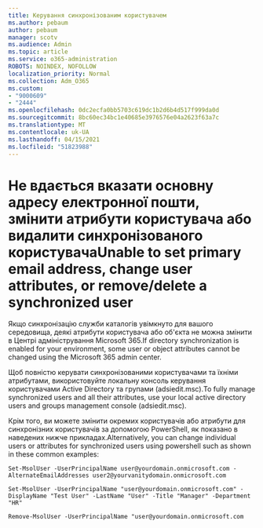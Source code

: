 ```yaml
---
title: Керування синхронізованим користувачем
ms.author: pebaum
author: pebaum
manager: scotv
ms.audience: Admin
ms.topic: article
ms.service: o365-administration
ROBOTS: NOINDEX, NOFOLLOW
localization_priority: Normal
ms.collection: Adm_O365
ms.custom:
- "9000609"
- "2444"
ms.openlocfilehash: 0dc2ecfa0bb5703c619dc1b2d6b4d517f999da0d
ms.sourcegitcommit: 8bc60ec34bc1e40685e3976576e04a2623f63a7c
ms.translationtype: MT
ms.contentlocale: uk-UA
ms.lasthandoff: 04/15/2021
ms.locfileid: "51823988"
---
```

# <a name="unable-to-set-primary-email-address-change-user-attributes-or-removedelete-a-synchronized-user"></a><span data-ttu-id="adf4a-102">Не вдається вказати основну адресу електронної пошти, змінити атрибути користувача або видалити синхронізованого користувача</span><span class="sxs-lookup"><span data-stu-id="adf4a-102">Unable to set primary email address, change user attributes, or remove/delete a synchronized user</span></span>

<span data-ttu-id="adf4a-103">Якщо синхронізацію служби каталогів увімкнуто для вашого середовища, деякі атрибути користувача або об'єкта не можна змінити в Центрі адміністрування Microsoft 365.</span><span class="sxs-lookup"><span data-stu-id="adf4a-103">If directory synchronization is enabled for your environment, some user or object attributes cannot be changed using the Microsoft 365 admin center.</span></span>

<span data-ttu-id="adf4a-104">Щоб повністю керувати синхронізованими користувачами та їхніми атрибутами, використовуйте локальну консоль керування користувачами Active Directory та групами (adsiedit.msc).</span><span class="sxs-lookup"><span data-stu-id="adf4a-104">To fully manage synchronized users and all their attributes, use your local active directory users and groups management console (adsiedit.msc).</span></span>  

<span data-ttu-id="adf4a-105">Крім того, ви можете змінити окремих користувачів або атрибути для синхронізних користувачів за допомогою PowerShell, як показано в наведених нижче прикладах.</span><span class="sxs-lookup"><span data-stu-id="adf4a-105">Alternatively, you can change individual users or attributes for synchronized users using powershell such as shown in these common examples:</span></span>

`Set-MsolUser -UserPrincipalName user@yourdomain.onmicrosoft.com -AlternateEmailAddresses user2@yourvanitydomain.onmicrosoft.com`

`Set-MsolUser -UserPrincipalName "user@yourdomain.onmicrosoft.com" -DisplayName "Test User" -LastName "User" -Title "Manager" -Department "HR"`

`Remove-MsolUser -UserPrincipalName "user@yourdomain.onmicrosoft.com`
